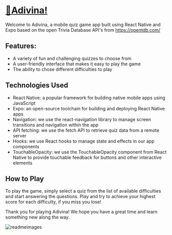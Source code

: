 # [🧠Adivina!](https://user-images.githubusercontent.com/75480642/207144429-f011ff03-15a9-4ec3-a245-8552f7780d51.png)

Welcome to Adivina, a mobile quiz game app built using React Native and Expo based on the open Trivia Database API's from https://opentdb.com/

## Features:

- A variety of fun and challenging quizzes to choose from
- A user-friendly interface that makes it easy to play the game
- The ability to chose different difficulties to play

## Technologies Used

- React Native: a popular framework for building native mobile apps using JavaScript
- Expo: an open-source toolchain for building and deploying React Native apps
- Navigation: we use the react-navigation library to manage screen transitions and navigation within the app
- API fetching: we use the fetch API to retrieve quiz data from a remote server
- Hooks: we use React hooks to manage state and effects in our app components
- TouchableOpacity: we use the TouchableOpacity component from React Native to provide touchable feedback for buttons and other interactive elements

## How to Play

To play the game, simply select a quiz from the list of available difficulties and start answering the questions. Play and try to achieve your highest score for each difficulty, if you
miss you lose!

Thank you for playing Adivina! We hope you have a great time and learn something new along the way.

![readmeimages](https://user-images.githubusercontent.com/75480642/207146098-d470d9db-db83-4ff6-8f37-d93d14e83578.png)
